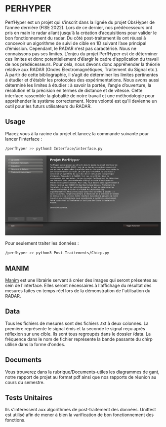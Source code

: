 # PERHYPER
PerfHyper est un projet qui s’inscrit dans la lignée du projet ObsHyper de l’année dernière (FISE 2022). Lors de ce dernier, nos prédécesseurs ont pris en main le radar allant jusqu’à la création d’acquisitions pour valider le bon fonctionnement du radar. Du côté post-traitement ils ont réussi à concevoir un algorithme de suivi de cible en 1D suivant l’axe principal d’émission. Cependant, le RADAR n’est pas caractérisé. Nous ne connaissons pas ses limites. L’enjeu du projet PerfHyper est de déterminer ces limites et donc potentiellement d’élargir le cadre d’application du travail de nos prédécesseurs. Pour cela, nous devons donc appréhender la théorie relative aux RADAR (Ondes Électromagnétiques, Traitement du Signal etc.). À partir de cette bibliographie, il s’agit de déterminer les limites pertinentes à étudier et d’établir les protocoles des expérimentations. Nous avons aussi déterminé les limites à
étudier : à savoir la portée, l’angle d’ouverture, la résolution et la précision en termes de distance et de vitesse. Cette interface rassemble la globalité de notre travail et une méthodologie pour appréhender le système correctement. Notre volonté est qu'il devienne un outil pour les futurs utilisateurs du RADAR.

## Usage

Placez vous à la racine du projet et lancez la commande suivante pour lancer l'interface :
```bash
/perfhyper >> python3 Interface/interface.py
```
![Image Text](https://github.com/bento7/perfhyper/blob/main/Documents-utiles/interface.png)

Pour seulement traiter les données :
```bash
/perfhyper >> python3 Post-Traitements/Chirp.py
```
## MANIM
[Manim](https://github.com/3b1b/manim) est une librairie servant à créer des images qui seront présentes au sein de l'interface. Elles seront nécessaires à l'affichage du résultat des mesures faites en temps réel lors de la démonstration de l'utilisation du RADAR. 

## Data
Tous les fichiers de mesures sont des fichiers .txt à deux colonnes. La première représente le signal émis et la seconde le signal reçu après réflexion sur une cible. Ils sont tous regroupés dans le dossier /data. La fréquence dans le nom de fichier représente la bande passante du chirp utilisé dans la forme d'ondes.

## Documents
Vous trouverez dans la rubrique/Documents-utiles les diagrammes de gant, notre rapport de projet au format pdf ainsi que nos rapports de réunion au cours du semestre.

## Tests Unitaires
Ils s'intéressent aux algorithmes de post-traitement des données. Unittest est utilisé afin de mener à bien la varification de bon fonctionnement des fonctions.

